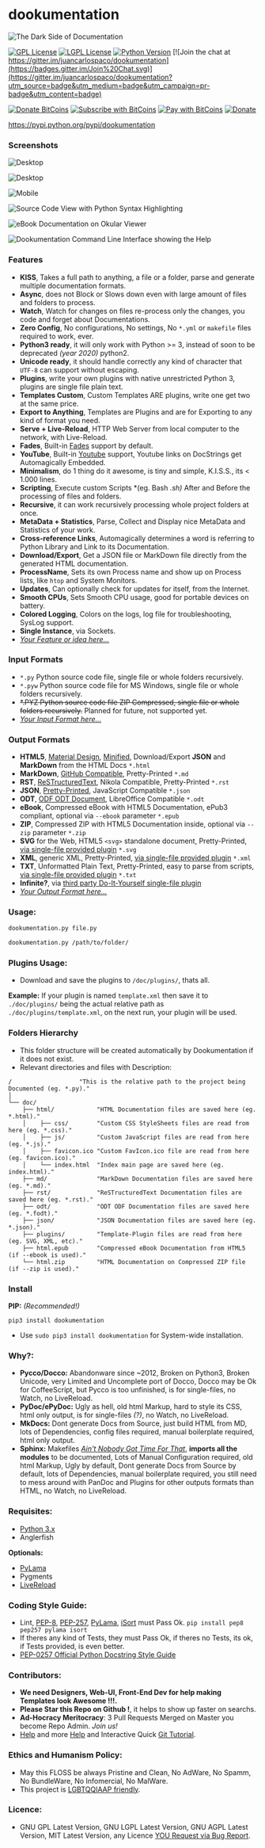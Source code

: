# dookumentation

![The Dark Side of Documentation](https://raw.githubusercontent.com/juancarlospaco/dookumentation/master/dookumentation.jpg "The Dark Side of Documentation !")

[![GPL License](http://img.shields.io/badge/license-GPL-blue.svg?style=plastic)](http://opensource.org/licenses/GPL-3.0) [![LGPL License](http://img.shields.io/badge/license-LGPL-blue.svg?style=plastic)](http://opensource.org/licenses/LGPL-3.0) [![Python Version](https://img.shields.io/badge/Python-3-brightgreen.svg?style=plastic)](http://python.org) [![Join the chat at https://gitter.im/juancarlospaco/dookumentation](https://badges.gitter.im/Join%20Chat.svg)](https://gitter.im/juancarlospaco/dookumentation?utm_source=badge&utm_medium=badge&utm_campaign=pr-badge&utm_content=badge) 

[![Donate BitCoins](https://www.coinbase.com/assets/buttons/donation_large-5cf4f17cc2d2ae2f45b6b021ee498297409c94dcf0ba1bbf76fd5668e80b0d02.png)](https://www.coinbase.com/checkouts/c3538d335faee0c30c81672ea0223877 "Donate Bitcoins") [![Subscribe with BitCoins](https://www.coinbase.com/assets/buttons/subscription_large-11d991f628216af05156fae88a48ce25c0cb36447a265421a43a62e572af3853.png)](https://www.coinbase.com/checkouts/c3538d335faee0c30c81672ea0223877 "Subscribe with BitCoins") [![Pay with BitCoins](https://www.coinbase.com/assets/buttons/buy_now_large-6f15fa5979d25404827a7329e8a5ec332a42cf4fd73e27a2c3ccda017034e1b0.png)](https://www.coinbase.com/checkouts/c3538d335faee0c30c81672ea0223877 "Pay with BitCoins") [![Donate](https://www.paypalobjects.com/en_US/i/btn/btn_donate_SM.gif "Donate with or without Credit Card")](http://goo.gl/cB7PR)


https://pypi.python.org/pypi/dookumentation


### Screenshots

![Desktop](https://lh4.googleusercontent.com/-miw5-uroBYQ/VjW72_PUFyI/AAAAAAAALR0/0jl8fCC224A/s0/dookumentation_web.jpg "HTML5 Material Design Desktop Responsive")

![Desktop](https://lh6.googleusercontent.com/-9FmGoCbMCNQ/Viqy8Y0a3tI/AAAAAAAALL8/GWn_Ax9msdM/s0/docs.jpg "HTML5 Material Design Desktop Responsive")

![Mobile](https://lh3.googleusercontent.com/-NY1dYAmLezk/Vhne9A8gQkI/AAAAAAAALFA/FAc5VNF2y5M/s0/15%2B-%2B1 "HTML5 Material Design Mobile Responsive")

![Source Code View with Python Syntax Highlighting](https://lh3.googleusercontent.com/-TG5gJ_-J_SM/VjHj_7nYh3I/AAAAAAAALOk/uO70RzZ_psQ/s0/dookumentation_code_view.jpg "Source Code View with Python Syntax Highlighting")

![eBook Documentation on Okular Viewer](https://lh6.googleusercontent.com/-aI9SIUzt23E/ViHcqejiISI/AAAAAAAALIg/kefIUyBNllY/s0/temp.jpg "eBook Documentation on Okular Viewer")

![Dookumentation Command Line Interface showing the Help](https://lh5.googleusercontent.com/-hNeMwFV_QBs/ViRgw6-HmnI/AAAAAAAALLI/ZxdWgFdet8Q/s0/temp.jpg "Dookumentation Command Line Interface showing the Help")


### Features

- **KISS**, Takes a full path to anything, a file or a folder, parse and generate multiple documentation formats.
- **Async**, does not Block or Slows down even with large amount of files and folders to process.
- **Watch**, Watch for changes on files re-process only the changes, you code and forget about Documentations.
- **Zero Config**, No configurations, No settings, No `*.yml` or `makefile` files required to work, ever.
- **Python3 ready**, it will only work with Python >= 3, instead of soon to be deprecated *(year 2020)* python2.
- **Unicode ready**, it should handle correctly any kind of character that `UTF-8` can support without escaping.
- **Plugins**, write your own plugins with native unrestricted Python 3, plugins are single file plain text.
- **Templates Custom**, Custom Templates ARE plugins, write one get two at the same price.
- **Export to Anything**, Templates are Plugins and are for Exporting to any kind of format you need.
- **Serve + Live-Reload**, HTTP Web Server from local computer to the network, with Live-Reload.
- **Fades**, Built-in [Fades](https://github.com/PyAr/fades) support by default.
- **YouTube**, Built-in [Youtube](https://www.youtube.com) support, Youtube links on DocStrings get Automagically Embedded.
- **Minimalism**, do 1 thing do it awesome, is tiny and simple, K.I.S.S., its < 1.000 lines.
- **Scripting**, Execute custom Scripts *(eg. Bash *.sh)* After and Before the processing of files and folders.
- **Recursive**, it can work recursively processing whole project folders at once.
- **MetaData + Statistics**, Parse, Collect and Display nice MetaData and Statistics of your work.
- **Cross-reference Links**, Automagically determines a word is referring to Python Library and Link to its Documentation.
- **Download/Export**, Get a JSON file or MarkDown file directly from the generated HTML documentation.
- **ProcessName**, Sets its own Process name and show up on Process lists, like `htop` and System Monitors.
- **Updates**, Can optionally check for updates for itself, from the Internet.
- **Smooth CPUs**, Sets Smooth CPU usage, good for portable devices on battery.
- **Colored Logging**, Colors on the logs, log file for troubleshooting, SysLog support.
- **Single Instance**, via Sockets.
- [*Your Feature or idea here...*](https://github.com/juancarlospaco/dookumentation/pulls "Send new Features")


### Input Formats

- `*.py` Python source code file, single file or whole folders recursively.
- `*.pyw` Python source code file for MS Windows, single file or whole folders recursively.
- ~~*.PYZ Python source code file ZIP Compressed, single file or whole folders recursively.~~ Planned for future, not supported yet.
- [*Your Input Format here...*](https://github.com/juancarlospaco/dookumentation/pulls "Send new Input Formats")


### Output Formats

- **HTML5**, [Material Design](http://www.getmdl.io "Material Design"), [Minified](https://github.com/juancarlospaco/css-html-js-minify#css-html-js-minify "Im Author of an HTML, CSS, JS minifier"), Download/Export **JSON** and **MarkDown** from the HTML Docs `*.html`
- **MarkDown**, [GitHub Compatible](https://help.github.com/articles/github-flavored-markdown "GitHub Flavored Markdown"), Pretty-Printed `*.md`
- **RST**, [ReSTructuredText](http://docutils.sourceforge.net/rst.html "ReSTructuredText Home Page"), Nikola Compatible, Pretty-Printed `*.rst`
- **JSON**, [Pretty-Printed](https://gist.github.com/juancarlospaco/358bcefc7df07bdc6b80#gistcomment-1573844 "Gist used to Pretty-Print the JSON"), JavaScript Compatible `*.json`
- **ODT**, [ODF ODT Document](https://en.wikipedia.org/wiki/OpenDocument "Open Standard Documentation ODF"), LibreOffice Compatible `*.odt`
- **eBook**, Compressed eBook with HTML5 Documentation, ePub3 compliant, optional via `--ebook` parameter `*.epub`
- **ZIP**, Compressed ZIP with HTML5 Documentation inside, optional via `--zip` parameter `*.zip`
- **SVG** for the Web, HTML5 `<svg>` standalone document, Pretty-Printed, [via single-file provided plugin](https://github.com/juancarlospaco/dookumentation/blob/master/plugins/template.svg "SVG Template-Plugin") `*.svg`
- **XML**, generic XML, Pretty-Printed, [via single-file provided plugin](https://github.com/juancarlospaco/dookumentation/blob/master/plugins/template.xml "XML Template-Plugin") `*.xml`
- **TXT**, Unformatted Plain Text, Pretty-Printed, easy to parse from scripts, [via single-file provided plugin](https://github.com/juancarlospaco/dookumentation/blob/master/plugins/template.txt "TXT Template-Plugin") `*.txt`
- **Infinite?**, via [third party Do-It-Yourself single-file plugin](https://gist.github.com/juancarlospaco/97a6a09d64b190a630ad#gistcomment-1576482 "Write 1 file, export 1 new format !")
- [*Your Output Format here...*](https://github.com/juancarlospaco/dookumentation/pulls "Send new Output Formats by sending your Plugins")


### Usage:

```bash
dookumentation.py file.py

dookumentation.py /path/to/folder/
```


### Plugins Usage:

- Download and save the plugins to `/doc/plugins/`, thats all.

**Example:** 
If your plugin is named `template.xml` then save it to `./doc/plugins/` being the actual relative path as `./doc/plugins/template.xml`, on the next run, your plugin will be used.


### Folders Hierarchy 

- This folder structure will be created automatically by Dookumentation if it does not exist.
- Relevant directories and files with Description:

```
/                   "This is the relative path to the project being Documented (eg. *.py)."
│
└── doc/
    ├── html/            "HTML Documentation files are saved here (eg. *.html)."
    │    ├── css/        "Custom CSS StyleSheets files are read from here (eg. *.css)."
    │    ├── js/         "Custom JavaScript files are read from here (eg. *.js)."
    │    ├── favicon.ico "Custom FavIcon.ico file are read from here (eg. favicon.ico)."
    │    └── index.html  "Index main page are saved here (eg. index.html)."
    ├── md/              "MarkDown Documentation files are saved here (eg. *.md)."
    ├── rst/             "ReSTructuredText Documentation files are saved here (eg. *.rst)."
    ├── odt/             "ODT ODF Documentation files are saved here (eg. *.fodt)."
    ├── json/            "JSON Documentation files are saved here (eg. *.json)."
    ├── plugins/         "Template-Plugin files are read from here (eg. SVG, XML, etc)."
    ├── html.epub        "Compressed eBook Documentation from HTML5 (if --ebook is used)."
    └── html.zip         "HTML Documentation on Compressed ZIP file (if --zip is used)."
```


### Install
**PIP:** *(Recommended!)*
```
pip3 install dookumentation
```
- Use `sudo pip3 install dookumentation` for System-wide installation.


### Why?:

- **Pycco/Docco:** Abandonware since ~2012, Broken on Python3, Broken Unicode, very Limited and Uncomplete port of Docco, Docco may be Ok for CoffeeScript, but Pycco is too unfinished, is for single-files, no Watch, no LiveReload.
- **PyDoc/ePyDoc:** Ugly as hell, old html Markup, hard to style its CSS, html only output, is for single-files *(?)*, no Watch, no LiveReload.
- **MkDocs:** Dont generate Docs from Source, just build HTML from MD, lots of Dependencies, config files required, manual boilerplate required, html only output.
- **Sphinx:** Makefiles [*Ain't Nobody Got Time For That*](https://www.youtube.com/watch?v=8cT_Ulmcrys), **imports all the modules** to be documented, Lots of Manual Configuration required, old html Markup, Ugly by default, Dont generate Docs from Source by default, lots of Dependencies, manual boilerplate required, you still need to mess around with PanDoc and Plugins for other outputs formats than HTML, no Watch, no LiveReload.


### Requisites:

- [Python 3.x](https://www.python.org "Python Homepage")
- Anglerfish

**Optionals:**

- [PyLama](https://github.com/klen/pylama#-pylama)
- Pygments
- [LiveReload](https://github.com/lepture/python-livereload)


### Coding Style Guide:

- Lint, [PEP-8](https://www.python.org/dev/peps/pep-0008), [PEP-257](https://www.python.org/dev/peps/pep-0257), [PyLama](https://github.com/klen/pylama#-pylama), [iSort](https://github.com/timothycrosley/isort) must Pass Ok. `pip install pep8 pep257 pylama isort`
- If theres any kind of Tests, they must Pass Ok, if theres no Tests, its ok, if Tests provided, is even better.
- [PEP-0257 Official Python Docstring Style Guide](https://www.python.org/dev/peps/pep-0257/)


### Contributors:

- **We need Designers, Web-UI, Front-End Dev for help making Templates look Awesome !!!.**
- **Please Star this Repo on Github !**, it helps to show up faster on searchs.
- **Ad-Hocracy Meritocracy**: 3 Pull Requests Merged on Master you become Repo Admin. *Join us!*
- [Help](https://help.github.com/articles/using-pull-requests) and more [Help](https://help.github.com/articles/fork-a-repo) and Interactive Quick [Git Tutorial](https://try.github.io).


### Ethics and Humanism Policy:
- May this FLOSS be always Pristine and Clean, No AdWare, No Spamm, No BundleWare, No Infomercial, No MalWare.
- This project is [LGBTQQIAAP friendly](http://www.urbandictionary.com/define.php?term=LGBTQQIAAP "Whats LGBTQQIAAP").


### Licence:

- GNU GPL Latest Version, GNU LGPL Latest Version, GNU AGPL Latest Version, MIT Latest Version, any Licence [YOU Request via Bug Report](https://github.com/juancarlospaco/dookumentation/issues/new).
